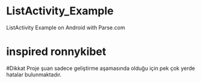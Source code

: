 # ListActivity_Example
 ListActivity Example on Android with Parse.com
# inspired ronnykibet


#Dikkat
Proje şuan sadece geliştirme aşamasında olduğu için pek çok yerde hatalar bulunmaktadır.
